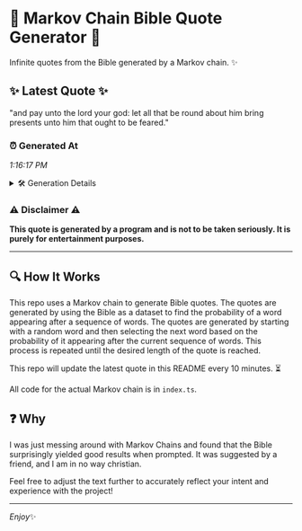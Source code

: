 # 📖 Markov Chain Bible Quote Generator 📖

Infinite quotes from the Bible generated by a Markov chain. ✨

## ✨ Latest Quote ✨
"and pay unto the lord your god: let all that be round about him bring presents unto him that ought to be feared."

### ⏰ Generated At
*1:16:17 PM*

<details>
    <summary>🛠️ Generation Details</summary>
    <p>
        <strong>🌱 Seed:</strong> and<br>
        <strong>🔄 Iterations:</strong> 22<br>
        <strong>📜 Context History:</strong><br>[ and ]: pay<br>[ and, pay ]: unto<br>[ and, pay, unto ]: the<br>[ and, pay, unto, the ]: lord<br>[ and, pay, unto, the, lord ]: your<br>[ and, pay, unto, the, lord, your ]: god:<br>[ pay, unto, the, lord, your, god: ]: let<br>[ unto, the, lord, your, god:, let ]: all<br>[ the, lord, your, god:, let, all ]: that<br>[ lord, your, god:, let, all, that ]: be<br>[ your, god:, let, all, that, be ]: round<br>[ god:, let, all, that, be, round ]: about<br>[ let, all, that, be, round, about ]: him<br>[ all, that, be, round, about, him ]: bring<br>[ that, be, round, about, him, bring ]: presents<br>[ be, round, about, him, bring, presents ]: unto<br>[ round, about, him, bring, presents, unto ]: him<br>[ about, him, bring, presents, unto, him ]: that<br>[ him, bring, presents, unto, him, that ]: ought<br>[ bring, presents, unto, him, that, ought ]: to<br>[ presents, unto, him, that, ought, to ]: be<br>[ unto, him, that, ought, to, be ]: feared.<br>
    </p>
</details>

### ⚠️ Disclaimer ⚠️
**This quote is generated by a program and is not to be taken seriously. It is purely for entertainment purposes.**

---

## 🔍 How It Works

This repo uses a Markov chain to generate Bible quotes. The quotes are generated by using the Bible as a dataset to find the probability of a word appearing after a sequence of words. The quotes are generated by starting with a random word and then selecting the next word based on the probability of it appearing after the current sequence of words. This process is repeated until the desired length of the quote is reached.

This repo will update the latest quote in this README every 10 minutes. ⏳

All code for the actual Markov chain is in `index.ts`.

## ❓ Why

I was just messing around with Markov Chains and found that the Bible surprisingly yielded good results when prompted. 
It was suggested by a friend, and I am in no way christian.

Feel free to adjust the text further to accurately reflect your intent and experience with the project!

---

*Enjoy*✨
